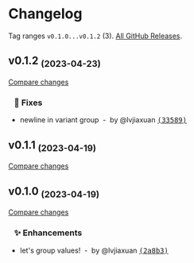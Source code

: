 # Changelog

Tag ranges `v0.1.0...v0.1.2` (3). [All GitHub Releases](https://github.com/lvjiaxuan/unocss-transformer-attribute-values-group/releases).

## v0.1.2 <sub>(2023-04-23)</sub>
[Compare changes](https://github.com/lvjiaxuan/unocss-transformer-attribute-values-group/compare/v0.1.1...v0.1.2)

### &nbsp;&nbsp;&nbsp;🐛 Fixes

- newline in variant group &nbsp;-&nbsp; by @lvjiaxuan [<samp>(33589)</samp>](https://github.com/lvjiaxuan/unocss-transformer-attribute-values-group/commit/33589b1)

## v0.1.1 <sub>(2023-04-19)</sub>
[Compare changes](https://github.com/lvjiaxuan/unocss-transformer-attribute-values-group/compare/v0.1.0...v0.1.1)

## v0.1.0 <sub>(2023-04-19)</sub>
[Compare changes](https://github.com/lvjiaxuan/unocss-transformer-attribute-values-group/compare/...v0.1.0)

### &nbsp;&nbsp;&nbsp;✨ Enhancements

- let's group values! &nbsp;-&nbsp; by @lvjiaxuan [<samp>(2a8b3)</samp>](https://github.com/lvjiaxuan/unocss-transformer-attribute-values-group/commit/2a8b3af)